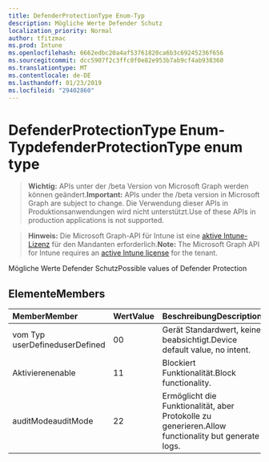 ```yaml
---
title: DefenderProtectionType Enum-Typ
description: Mögliche Werte Defender Schutz
localization_priority: Normal
author: tfitzmac
ms.prod: Intune
ms.openlocfilehash: 6662edbc20a4af53761820ca6b3c69245236f656
ms.sourcegitcommit: dcc5907f2c3ffc0f0e82e953b7ab9cf4ab938360
ms.translationtype: MT
ms.contentlocale: de-DE
ms.lasthandoff: 01/23/2019
ms.locfileid: "29402860"
---
```

# <a name="defenderprotectiontype-enum-type"></a><span data-ttu-id="de834-103">DefenderProtectionType Enum-Typ</span><span class="sxs-lookup"><span data-stu-id="de834-103">defenderProtectionType enum type</span></span>

> <span data-ttu-id="de834-104">**Wichtig:** APIs unter der /beta Version von Microsoft Graph werden können geändert.</span><span class="sxs-lookup"><span data-stu-id="de834-104">**Important:** APIs under the /beta version in Microsoft Graph are subject to change.</span></span> <span data-ttu-id="de834-105">Die Verwendung dieser APIs in Produktionsanwendungen wird nicht unterstützt.</span><span class="sxs-lookup"><span data-stu-id="de834-105">Use of these APIs in production applications is not supported.</span></span>

> <span data-ttu-id="de834-106">**Hinweis:** Die Microsoft Graph-API für Intune ist eine [aktive Intune-Lizenz](https://go.microsoft.com/fwlink/?linkid=839381) für den Mandanten erforderlich.</span><span class="sxs-lookup"><span data-stu-id="de834-106">**Note:** The Microsoft Graph API for Intune requires an [active Intune license](https://go.microsoft.com/fwlink/?linkid=839381) for the tenant.</span></span>

<span data-ttu-id="de834-107">Mögliche Werte Defender Schutz</span><span class="sxs-lookup"><span data-stu-id="de834-107">Possible values of Defender Protection</span></span>

## <a name="members"></a><span data-ttu-id="de834-108">Elemente</span><span class="sxs-lookup"><span data-stu-id="de834-108">Members</span></span>
|<span data-ttu-id="de834-109">Member</span><span class="sxs-lookup"><span data-stu-id="de834-109">Member</span></span>|<span data-ttu-id="de834-110">Wert</span><span class="sxs-lookup"><span data-stu-id="de834-110">Value</span></span>|<span data-ttu-id="de834-111">Beschreibung</span><span class="sxs-lookup"><span data-stu-id="de834-111">Description</span></span>|
|:---|:---|:---|
|<span data-ttu-id="de834-112">vom Typ userDefined</span><span class="sxs-lookup"><span data-stu-id="de834-112">userDefined</span></span>|<span data-ttu-id="de834-113">0</span><span class="sxs-lookup"><span data-stu-id="de834-113">0</span></span>|<span data-ttu-id="de834-114">Gerät Standardwert, keine beabsichtigt.</span><span class="sxs-lookup"><span data-stu-id="de834-114">Device default value, no intent.</span></span>|
|<span data-ttu-id="de834-115">Aktivieren</span><span class="sxs-lookup"><span data-stu-id="de834-115">enable</span></span>|<span data-ttu-id="de834-116">1</span><span class="sxs-lookup"><span data-stu-id="de834-116">1</span></span>|<span data-ttu-id="de834-117">Blockiert Funktionalität.</span><span class="sxs-lookup"><span data-stu-id="de834-117">Block functionality.</span></span>|
|<span data-ttu-id="de834-118">auditMode</span><span class="sxs-lookup"><span data-stu-id="de834-118">auditMode</span></span>|<span data-ttu-id="de834-119">2</span><span class="sxs-lookup"><span data-stu-id="de834-119">2</span></span>|<span data-ttu-id="de834-120">Ermöglicht die Funktionalität, aber Protokolle zu generieren.</span><span class="sxs-lookup"><span data-stu-id="de834-120">Allow functionality but generate logs.</span></span>|




